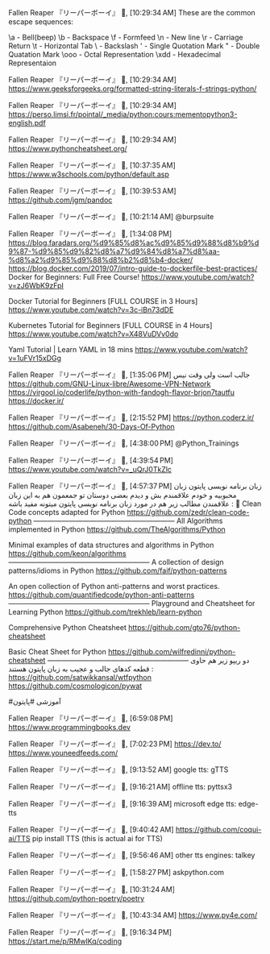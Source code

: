 Fallen Reaper 『リーパーボーイ』⁪⁬⁮ 🦦, [10:29:34 AM]
These are the common escape sequences:

\a - Bell(beep)
\b - Backspace
\f - Formfeed
\n - New line
\r - Carriage Return
\t - Horizontal Tab
\\ - Backslash
\' - Single Quotation Mark
\" - Double Quatation Mark
\ooo - Octal Representation
\xdd - Hexadecimal Representaion

Fallen Reaper 『リーパーボーイ』⁪⁬⁮ 🦦, [10:29:34 AM]
https://www.geeksforgeeks.org/formatted-string-literals-f-strings-python/

Fallen Reaper 『リーパーボーイ』⁪⁬⁮ 🦦, [10:29:34 AM]
https://perso.limsi.fr/pointal/_media/python:cours:mementopython3-english.pdf

Fallen Reaper 『リーパーボーイ』⁪⁬⁮ 🦦, [10:29:34 AM]
https://www.pythoncheatsheet.org/

Fallen Reaper 『リーパーボーイ』⁪⁬⁮ 🦦, [10:37:35 AM]
https://www.w3schools.com/python/default.asp

Fallen Reaper 『リーパーボーイ』⁪⁬⁮ 🦦, [10:39:53 AM]
https://github.com/jgm/pandoc

Fallen Reaper 『リーパーボーイ』⁪⁬⁮ 🦦, [10:21:14 AM]
@burpsuite

Fallen Reaper 『リーパーボーイ』⁪⁬⁮ 🦦, [1:34:08 PM]
https://blog.faradars.org/%d9%85%d8%ac%d9%85%d9%88%d8%b9%d9%87-%d9%85%d9%82%d8%a7%d9%84%d8%a7%d8%aa-%d8%a2%d9%85%d9%88%d8%b2%d8%b4-docker/
https://blog.docker.com/2019/07/intro-guide-to-dockerfile-best-practices/
Docker for Beginners: Full Free Course!
https://www.youtube.com/watch?v=zJ6WbK9zFpI

Docker Tutorial for Beginners [FULL COURSE in 3 Hours]
https://www.youtube.com/watch?v=3c-iBn73dDE

Kubernetes Tutorial for Beginners [FULL COURSE in 4 Hours]
https://www.youtube.com/watch?v=X48VuDVv0do

Yaml Tutorial | Learn YAML in 18 mins
https://www.youtube.com/watch?v=1uFVr15xDGg

Fallen Reaper 『リーパーボーイ』⁪⁬⁮ 🦦, [1:35:06 PM]
جالب است ولی وقت نیس
https://github.com/GNU-Linux-libre/Awesome-VPN-Network
https://virgool.io/coderlife/python-with-fandogh-flavor-brjon7tautfu
https://docker.ir/

Fallen Reaper 『リーパーボーイ』⁪⁬⁮ 🦦, [2:15:52 PM]
https://python.coderz.ir/
https://github.com/Asabeneh/30-Days-Of-Python

Fallen Reaper 『リーパーボーイ』⁪⁬⁮ 🦦, [4:38:00 PM]
@Python_Trainings

Fallen Reaper 『リーパーボーイ』⁪⁬⁮ 🦦, [4:39:54 PM]
https://www.youtube.com/watch?v=_uQrJ0TkZlc

Fallen Reaper 『リーパーボーイ』⁪⁬⁮ 🦦, [4:57:37 PM]
زبان برنامه نویسی پایتون زبان محبوبیه و خودم علاقمندم بش و دیدم بعضی دوستان تو جمعمون هم به این زبان علاقمندن
مطالب زیر هم در مورد زبان برنامه نویسی پایتون میتونه مفید باشه :
🛁 Clean Code concepts adapted for Python 
https://github.com/zedr/clean-code-python
————————————————————
 All Algorithms implemented in Python 
https://github.com/TheAlgorithms/Python

Minimal examples of data structures and algorithms in Python 
https://github.com/keon/algorithms
————————————————————
A collection of design patterns/idioms in Python 
https://github.com/faif/python-patterns

An open collection of Python anti-patterns and worst practices. 
https://github.com/quantifiedcode/python-anti-patterns
————————————————————
Playground and Cheatsheet for Learning Python
https://github.com/trekhleb/learn-python

 Comprehensive Python Cheatsheet 
https://github.com/gto76/python-cheatsheet

Basic Cheat Sheet for Python 
https://github.com/wilfredinni/python-cheatsheet
————————————————————
دو ریپو زیر هم حاوی قطعه کدهای جالب و عجیب به زبان پایتون هستند :
https://github.com/satwikkansal/wtfpython
https://github.com/cosmologicon/pywat

#آموزشی #پایتون

Fallen Reaper 『リーパーボーイ』⁪⁬⁮ 🦦, [6:59:08 PM]
https://www.programmingbooks.dev

Fallen Reaper 『リーパーボーイ』⁪⁬⁮ 🦦, [7:02:23 PM]
https://dev.to/
https://www.youneedfeeds.com/

Fallen Reaper 『リーパーボーイ』⁪⁬⁮ 🦦, [9:13:52 AM]
google tts:
gTTS

Fallen Reaper 『リーパーボーイ』⁪⁬⁮ 🦦, [9:16:21 AM]
offline tts:
pyttsx3

Fallen Reaper 『リーパーボーイ』⁪⁬⁮ 🦦, [9:16:39 AM]
microsoft edge tts:
edge-tts

Fallen Reaper 『リーパーボーイ』⁪⁬⁮ 🦦, [9:40:42 AM]
https://github.com/coqui-ai/TTS
pip install TTS 
(this is actual ai for TTS)

Fallen Reaper 『リーパーボーイ』⁪⁬⁮ 🦦, [9:56:46 AM]
other tts engines:
talkey

Fallen Reaper 『リーパーボーイ』⁪⁬⁮ 🦦, [1:58:27 PM]
askpython.com

Fallen Reaper 『リーパーボーイ』⁪⁬⁮ 🦦, [10:31:24 AM]
https://github.com/python-poetry/poetry

Fallen Reaper 『リーパーボーイ』⁪⁬⁮ 🦦, [10:43:34 AM]
https://www.py4e.com/

Fallen Reaper 『リーパーボーイ』⁪⁬⁮ 🦦, [9:16:34 PM]
https://start.me/p/RMwlKq/coding